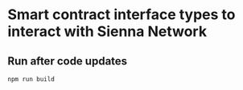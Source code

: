 # Smart contract interface types to interact with Sienna Network

## Run after code updates

`npm run build`
